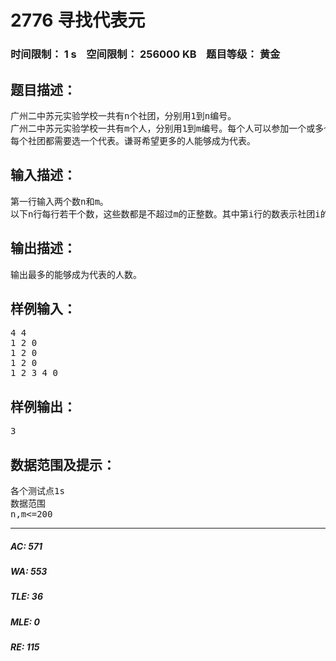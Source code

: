 # 2776 寻找代表元   
### 时间限制： 1 s&nbsp;&nbsp;&nbsp;&nbsp;空间限制： 256000 KB&nbsp;&nbsp;&nbsp;&nbsp;题目等级： 黄金  
## 题目描述：  

<pre>
广州二中苏元实验学校一共有n个社团，分别用1到n编号。  
广州二中苏元实验学校一共有m个人，分别用1到m编号。每个人可以参加一个或多个社团，也可以不参加任何社团。  
每个社团都需要选一个代表。谦哥希望更多的人能够成为代表。
</pre>
  
  
## 输入描述：  

<pre>
第一行输入两个数n和m。  
以下n行每行若干个数，这些数都是不超过m的正整数。其中第i行的数表示社团i的全部成员。每行用一个0结束。
</pre>
  
  
## 输出描述：  

<pre>
输出最多的能够成为代表的人数。
</pre>
  
  
## 样例输入：  

<pre>
4 4  
1 2 0  
1 2 0  
1 2 0  
1 2 3 4 0
</pre>
  
  
## 样例输出：  

<pre>
3
</pre>
  
  
## 数据范围及提示：  

<pre>
各个测试点1s
数据范围  
n,m<=200
</pre>
  
  
***  

##### AC: 571  
##### WA: 553  
##### TLE: 36  
##### MLE: 0  
##### RE: 115  
